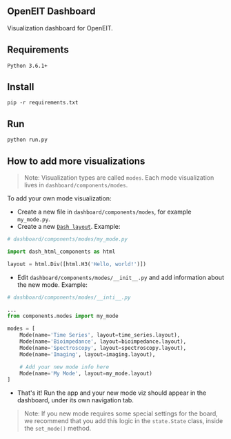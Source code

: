 OpenEIT Dashboard
-----------------

Visualization dashboard for OpenEIT.

## Requirements
```
Python 3.6.1+
```

## Install
```
pip -r requirements.txt
```

## Run
```
python run.py
```

## How to add more visualizations
> Note: Visualization types are called `modes`. Each mode visualization lives in `dashboard/components/modes`.

To add your own mode visualization:
* Create a new file in `dashboard/components/modes`, for example `my_mode.py`.
* Create a new [`Dash layout`](https://dash.plot.ly/getting-started). Example:
```python
# dashboard/components/modes/my_mode.py

import dash_html_components as html

layout = html.Div([html.H3('Hello, world!')])
```
* Edit `dashboard/components/modes/__init__.py` and add information about the new mode. Example:
```python
# dashboard/components/modes/__inti__.py

...
from components.modes import my_mode

modes = [
    Mode(name='Time Series', layout=time_series.layout),
    Mode(name='Bioimpedance', layout=bioimpedance.layout),
    Mode(name='Spectroscopy', layout=spectroscopy.layout),
    Mode(name='Imaging', layout=imaging.layout),

    # Add your new mode info here
    Mode(name='My Mode', layout=my_mode.layout)
]
```
* That's it! Run the app and your new mode viz should appear in the dashboard, under its own navigation tab.

> Note: If you new mode requires some special settings for the board, we recommend that you add this logic in the `state.State` class, inside the `set_mode()` method.
